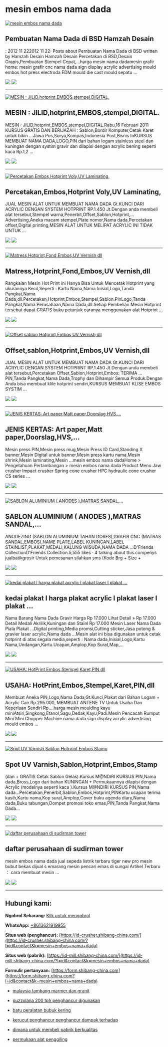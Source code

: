 # mesin embos nama dada

<a href="https://swt.shibang-china.com/?l=id&img&k=mesin+embos+nama+dada" target="_blank">![mesin embos nama dada](http://static.shibang-china.com/all-800x300/602.jpg)</a>

## Pembuatan Nama Dada di BSD Hamzah Desain
: 2012 11 222012 11 22· Posts about Pembuatan Nama Dada di BSD written by Hamzah Desain Hamzah Desain Percetakan di BSD,Desain Grapis,Pembuatan Stempel Cepat,…harga mesin nama dadamesin grafir home: mesin grafir cnc nama dada sign display acrylic advertising mould embos hot press electroda EDM mould die cast mould sepatu …


<a href="https://whatsapp.shibangsoft.com/WhatsApp.php" target="_blank" title="WhatsApp">![](http://static.shibang-china.com/icon/whatsapp.png)</a> <a href="https://swt.shibang-china.com/?l=id&icon&k=mesin+embos+nama+dada" target="_blank">![](http://static.shibang-china.com/icon/chat-id.png)</a>

---

<a href="https://swt.shibang-china.com/?l=id&img&k=mesin+embos+nama+dada" target="_blank">![MESIN : JILID,hotprint,EMBOS,stempel,DIGITAL.](http://static.shibang-china.com/all-800x300/1344.jpg)</a>

## MESIN : JILID,hotprint,EMBOS,stempel,DIGITAL.
MESIN : JILID,hotprint,EMBOS,stempel,DIGITAL.Rabu,16 Februari 2011 KURSUS GRATIS DAN BERIJAZAH : Sablon,Bordir Komputer,Cetak Karet untuk bikin …Jawa Pos,Surya,Kompas,Indonesia Post,Bisnis InKURSUS MEMBUAT NAMA DADA,LOGO,PIN dari bahan logam stainless steel dan kuningan dengan systim gravir dan dilapisi dengan acrylic bening seperti kaca Rp.1,2 …


<a href="https://whatsapp.shibangsoft.com/WhatsApp.php" target="_blank" title="WhatsApp">![](http://static.shibang-china.com/icon/whatsapp.png)</a> <a href="https://swt.shibang-china.com/?l=id&icon&k=mesin+embos+nama+dada" target="_blank">![](http://static.shibang-china.com/icon/chat-id.png)</a>

---

<a href="https://swt.shibang-china.com/?l=id&img&k=mesin+embos+nama+dada" target="_blank">![Percetakan,Embos,Hotprint Voly,UV Laminating,](http://static.shibang-china.com/all-800x300/1221.jpg)</a>

## Percetakan,Embos,Hotprint Voly,UV Laminating,
JUAL MESIN ALAT UNTUK MEMBUAT NAMA DADA Gt.KUNCI DARI ACRYLIC DENGAN SYSTEM HOTPRINT RP.1.450 Jt.Dengan anda membeli alat tersebut,Stempel warna,Penerbit,Offset,Sablon,Hotprint,…Advertising,Aneka macam stempel,Plate nomor,Nama dada,Percetakan offset,Digital printing,MESIN ALAT UNTUK MELIPAT ACRYLIC INI TIDAK UNTUK …


<a href="https://whatsapp.shibangsoft.com/WhatsApp.php" target="_blank" title="WhatsApp">![](http://static.shibang-china.com/icon/whatsapp.png)</a> <a href="https://swt.shibang-china.com/?l=id&icon&k=mesin+embos+nama+dada" target="_blank">![](http://static.shibang-china.com/icon/chat-id.png)</a>

---

<a href="https://swt.shibang-china.com/?l=id&img&k=mesin+embos+nama+dada" target="_blank">![Matress,Hotprint,Fond,Embos,UV Vernish,dll](http://static.shibang-china.com/all-800x300/1306.jpg)</a>

## Matress,Hotprint,Fond,Embos,UV Vernish,dll
Rangkaian Mesin Hot Print ini Hanya Bisa Untuk Mencetak Hotprint yang ukurannya Kecil,Seperti : Kartu Nama,Nama Inisial,Logo,Tanda Pangkat,Nama Dada,dll.Percetakan,Hotprint,Embos,Stempel,Sablon.PinLogo,Tanda Pangkat,Nama Perusahaan,Nama Dada,dll.Setiap Pembelian Mesin Hotprint tersebut dapat GRATIS buku petunjuk caranya menggunakan alat Hotprint …


<a href="https://whatsapp.shibangsoft.com/WhatsApp.php" target="_blank" title="WhatsApp">![](http://static.shibang-china.com/icon/whatsapp.png)</a> <a href="https://swt.shibang-china.com/?l=id&icon&k=mesin+embos+nama+dada" target="_blank">![](http://static.shibang-china.com/icon/chat-id.png)</a>

---

<a href="https://swt.shibang-china.com/?l=id&img&k=mesin+embos+nama+dada" target="_blank">![Offset,sablon,Hotprint,Embos,UV Vernish,dll](http://static.shibang-china.com/all-800x300/370.jpg)</a>

## Offset,sablon,Hotprint,Embos,UV Vernish,dll
JUAL MESIN ALAT UNTUK MEMBUAT NAMA DADA Gt.KUNCI DARI ACRYLIC DENGAN SYSTEM HOTPRINT RP.1.450 Jt.Dengan anda membeli alat tersebut,Percetakan Offset,Sablon,Hotprint,Embos: TERIMA …PIN,Tanda Pangkat,Nama Dada,Trophy dan Dihampir Semua Produk.Dengan Anda bisa membuat klile hotprint sendiri,KURSUS MEMBUAT KLISE EMBOS SYSTIM …


<a href="https://whatsapp.shibangsoft.com/WhatsApp.php" target="_blank" title="WhatsApp">![](http://static.shibang-china.com/icon/whatsapp.png)</a> <a href="https://swt.shibang-china.com/?l=id&icon&k=mesin+embos+nama+dada" target="_blank">![](http://static.shibang-china.com/icon/chat-id.png)</a>

---

<a href="https://swt.shibang-china.com/?l=id&img&k=mesin+embos+nama+dada" target="_blank">![JENIS KERTAS: Art paper,Matt paper,Doorslag,HVS,…](http://static.shibang-china.com/all-800x300/1073.jpg)</a>

## JENIS KERTAS: Art paper,Matt paper,Doorslag,HVS,…
Mesin press PIN,Mesin press mug,Mesin Press ID Card,Standing X banner,Mesin Digital untuk banner,Mesin press kartu nama,Mesin shrink,Mesin laminating,Mesin …mesin embos nama dadaHome > Pengetahuan Pertambangan > mesin embos nama dada Product Menu Jaw crusher Impact crusher Spring cone crusher HPC hydraulic cone crusher CS series …


<a href="https://whatsapp.shibangsoft.com/WhatsApp.php" target="_blank" title="WhatsApp">![](http://static.shibang-china.com/icon/whatsapp.png)</a> <a href="https://swt.shibang-china.com/?l=id&icon&k=mesin+embos+nama+dada" target="_blank">![](http://static.shibang-china.com/icon/chat-id.png)</a>

---

<a href="https://swt.shibang-china.com/?l=id&img&k=mesin+embos+nama+dada" target="_blank">![SABLON ALUMINIUM ( ANODES ),MATRAS SANDAL,…](http://static.shibang-china.com/all-800x300/960.jpg)</a>

## SABLON ALUMINIUM ( ANODES ),MATRAS SANDAL,…
ANODEZING (SABLON ALUMINIUM TAHAN GORES),GRAFIR CNC (MATRAS SANDAL,EMBOS),NAME PLATE,LABEL KUNINGAN,LABEL STAINLIST,PLAKAT,MEDALI,KALUNG WISUDA,NAMA DADA …D'Friends CollectionD'Friends Collection.5,555 likes · 4 talking about this.compenys jualbatikgrosir Untuk pemesanan silahkan sms (Kode Brg + Size +


<a href="https://whatsapp.shibangsoft.com/WhatsApp.php" target="_blank" title="WhatsApp">![](http://static.shibang-china.com/icon/whatsapp.png)</a> <a href="https://swt.shibang-china.com/?l=id&icon&k=mesin+embos+nama+dada" target="_blank">![](http://static.shibang-china.com/icon/chat-id.png)</a>

---

<a href="https://swt.shibang-china.com/?l=id&img&k=mesin+embos+nama+dada" target="_blank">![kedai plakat l harga plakat acrylic l plakat laser l plakat …](http://static.shibang-china.com/all-800x300/850.jpg)</a>

## kedai plakat l harga plakat acrylic l plakat laser l plakat …
Nama Barang Nama Dada Gravir Harga Rp 17.000 Lihat Detail » Rp 17.000 Detail Medali Akrilik,Kuningan dan Stainl Rp 17.000 Mesin Laser Nama Dada Piala Plakat …Digital printing,Media promsi,Cutting sticker,Jasa potong & gravier laser acrylic,Nama dada …Mesin alat ini bisa digunakan untuk cetak hotprint di atas segala media,seperti : Nama dada,Inisial,Logo,Kartu Nama,Undangan,Kartu.Ucapan,Amplop,Kop Surat,Map,…


<a href="https://whatsapp.shibangsoft.com/WhatsApp.php" target="_blank" title="WhatsApp">![](http://static.shibang-china.com/icon/whatsapp.png)</a> <a href="https://swt.shibang-china.com/?l=id&icon&k=mesin+embos+nama+dada" target="_blank">![](http://static.shibang-china.com/icon/chat-id.png)</a>

---

<a href="https://swt.shibang-china.com/?l=id&img&k=mesin+embos+nama+dada" target="_blank">![USAHA: HotPrint,Embos,Stempel,Karet,PIN,dll](http://static.shibang-china.com/all-800x300/735.jpg)</a>

## USAHA: HotPrint,Embos,Stempel,Karet,PIN,dll
Membuat Aneka PIN,Logo,Nama Dada,Gt.Kunci,Plakat dari Bahan Logam + Acrylic Cair Rp.295.000, MEMBUAT ANTENE TV Untuk Usaha Dan Keperluan Sendiri Rp.…harga mesin moulding kayu miniAtsiri,Singkong,Etanol,Sagu,Dedak,Kayu,Padi.Mesin Pencacah Rumput Mini Mini Chopper Machine.nama dada sign display acrylic advertising mould embos …


<a href="https://whatsapp.shibangsoft.com/WhatsApp.php" target="_blank" title="WhatsApp">![](http://static.shibang-china.com/icon/whatsapp.png)</a> <a href="https://swt.shibang-china.com/?l=id&icon&k=mesin+embos+nama+dada" target="_blank">![](http://static.shibang-china.com/icon/chat-id.png)</a>

---

<a href="https://swt.shibang-china.com/?l=id&img&k=mesin+embos+nama+dada" target="_blank">![Spot UV Varnish,Sablon,Hotprint,Embos,Stamp](http://static.shibang-china.com/all-800x300/446.jpg)</a>

## Spot UV Varnish,Sablon,Hotprint,Embos,Stamp
(dan + GRATIS Cetak Sablon Gelas).Kursus M@NDIRI KURSUS PIN,Nama dada,Bross,Logo dari bahan KUNINGAN + Permukaannya dilapisi dengan Acrylic (modelnya seperti kaca ).Kursus M@NDIRI KURSUS PIN,Nama dada…Percetakan,Penerbit,Sablon,Embos,Hotprint,PINKartu ucapan terima kasih,Kartu nama,Kop surat,Amplop,Cover buku agenda diary,Nama dada,Buku tabungan,Dompet promosi toko emas,PIN,Tanda Pangkat,Nama Dada…


<a href="https://whatsapp.shibangsoft.com/WhatsApp.php" target="_blank" title="WhatsApp">![](http://static.shibang-china.com/icon/whatsapp.png)</a> <a href="https://swt.shibang-china.com/?l=id&icon&k=mesin+embos+nama+dada" target="_blank">![](http://static.shibang-china.com/icon/chat-id.png)</a>

---

<a href="https://swt.shibang-china.com/?l=id&img&k=mesin+embos+nama+dada" target="_blank">![daftar perusahaan di sudirman tower](http://static.shibang-china.com/all-800x300/1172.jpg)</a>

## daftar perusahaan di sudirman tower
mesin embos nama dada jual sepeda listrik terbaru tiger new pro mesin bubut bekas dijual s emarang mesin pencari emas di sungai Artikel Terbaru ： cara membuat mesin …

<a href="https://whatsapp.shibangsoft.com/WhatsApp.php" target="_blank" title="WhatsApp">![](http://static.shibang-china.com/icon/whatsapp.png)</a> <a href="https://swt.shibang-china.com/?l=id&icon&k=mesin+embos+nama+dada" target="_blank">![](http://static.shibang-china.com/icon/chat-id.png)</a>

---
## Hubungi kami:

**Ngobrol Sekarang:** [Klik untuk mengobrol](https://swt.shibang-china.com?l=id&contact&k=mesin+embos+nama+dada)

**WhatsApp:**  [+8613621919955](https://whatsapp.shibangsoft.com/WhatsApp.php)

**Situs web (penghancur):** [https://id-crusher.shibang-china.com/](https://id-crusher.shibang-china.com/?l=id&contact&k=mesin+embos+nama+dada)

**Situs web (pabrik):** [https://id-mill.shibang-china.com/](https://id-mill.shibang-china.com/?l=id&contact&k=mesin+embos+nama+dada)

**Formulir pertanyaan:** [https://form.shibang-china.com](https://form.shibang-china.com?l=id&contact&k=mesin+embos+nama+dada)

* [malaysia tambang marmer dan granit](../32/malaysia%20tambang%20marmer%20dan%20granit.md)

* [puzzolana 200 tph penghancur digunakan](../33/puzzolana%20200%20tph%20penghancur%20digunakan.md)

* [batu peralatan bubuk kering](../32/batu%20peralatan%20bubuk%20kering.md)

* [kerucut penghancur penghancur dampak terhadap](../31/kerucut%20penghancur%20penghancur%20dampak%20terhadap.md)

* [dimana untuk membeli pabrik berkualitas](../36/dimana%20untuk%20membeli%20pabrik%20berkualitas.md)

* [permukaan alat penggiling](../34/permukaan%20alat%20penggiling.md)